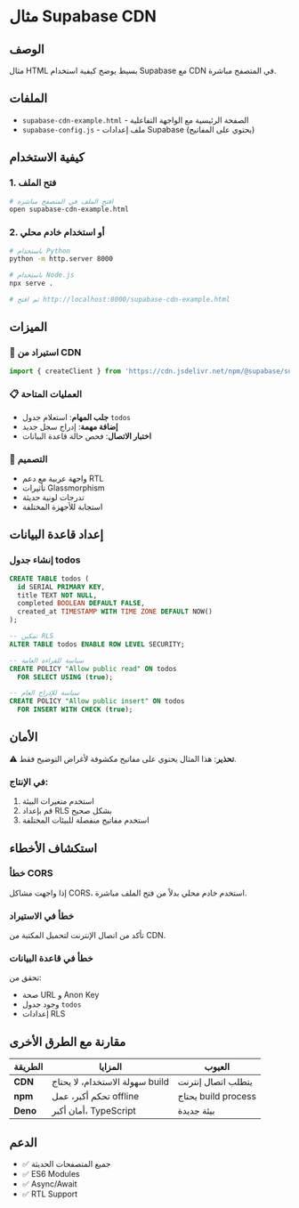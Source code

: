 # مثال Supabase CDN

## الوصف
مثال HTML بسيط يوضح كيفية استخدام Supabase مع CDN في المتصفح مباشرة.

## الملفات
- `supabase-cdn-example.html` - الصفحة الرئيسية مع الواجهة التفاعلية
- `supabase-config.js` - ملف إعدادات Supabase (يحتوي على المفاتيح)

## كيفية الاستخدام

### 1. فتح الملف
```bash
# افتح الملف في المتصفح مباشرة
open supabase-cdn-example.html
```

### 2. أو استخدام خادم محلي
```bash
# باستخدام Python
python -m http.server 8000

# باستخدام Node.js
npx serve .

# ثم افتح http://localhost:8000/supabase-cdn-example.html
```

## الميزات

### 🚀 استيراد من CDN
```javascript
import { createClient } from 'https://cdn.jsdelivr.net/npm/@supabase/supabase-js/+esm';
```

### 📋 العمليات المتاحة
- **جلب المهام**: استعلام جدول `todos`
- **إضافة مهمة**: إدراج سجل جديد
- **اختبار الاتصال**: فحص حالة قاعدة البيانات

### 🎨 التصميم
- واجهة عربية مع دعم RTL
- تأثيرات Glassmorphism
- تدرجات لونية حديثة
- استجابة للأجهزة المختلفة

## إعداد قاعدة البيانات

### إنشاء جدول todos
```sql
CREATE TABLE todos (
  id SERIAL PRIMARY KEY,
  title TEXT NOT NULL,
  completed BOOLEAN DEFAULT FALSE,
  created_at TIMESTAMP WITH TIME ZONE DEFAULT NOW()
);

-- تمكين RLS
ALTER TABLE todos ENABLE ROW LEVEL SECURITY;

-- سياسة للقراءة العامة
CREATE POLICY "Allow public read" ON todos
  FOR SELECT USING (true);

-- سياسة للإدراج العام
CREATE POLICY "Allow public insert" ON todos
  FOR INSERT WITH CHECK (true);
```

## الأمان

⚠️ **تحذير**: هذا المثال يحتوي على مفاتيح مكشوفة لأغراض التوضيح فقط.

### في الإنتاج:
1. استخدم متغيرات البيئة
2. قم بإعداد RLS بشكل صحيح
3. استخدم مفاتيح منفصلة للبيئات المختلفة

## استكشاف الأخطاء

### خطأ CORS
إذا واجهت مشاكل CORS، استخدم خادم محلي بدلاً من فتح الملف مباشرة.

### خطأ في الاستيراد
تأكد من اتصال الإنترنت لتحميل المكتبة من CDN.

### خطأ في قاعدة البيانات
تحقق من:
- صحة URL و Anon Key
- وجود جدول `todos`
- إعدادات RLS

## مقارنة مع الطرق الأخرى

| الطريقة | المزايا | العيوب |
|---------|---------|--------|
| **CDN** | سهولة الاستخدام، لا يحتاج build | يتطلب اتصال إنترنت |
| **npm** | تحكم أكبر، عمل offline | يحتاج build process |
| **Deno** | أمان أكبر، TypeScript | بيئة جديدة |

## الدعم
- ✅ جميع المتصفحات الحديثة
- ✅ ES6 Modules
- ✅ Async/Await
- ✅ RTL Support